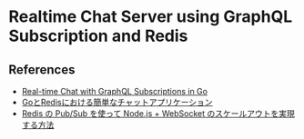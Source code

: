 # Realtime Chat Server using GraphQL Subscription and Redis

## References
- [Real-time Chat with GraphQL Subscriptions in Go](https://outcrawl.com/go-graphql-realtime-chat)
- [GoとRedisにおける簡単なチャットアプリケーション](https://medium.com/eureka-engineering/go-redis-application-28c8c793a652)
- [Redis の Pub/Sub を使って Node.js + WebSocket のスケールアウトを実現する方法](https://blog.dakatsuka.jp/2011/06/19/nodejs-redis-pubsub.html)